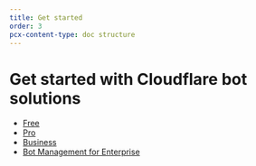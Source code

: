 ```yaml
---
title: Get started
order: 3
pcx-content-type: doc structure
---
```


# Get started with Cloudflare bot solutions

- [Free](/get-started/free)
- [Pro](/get-started/pro)
- [Business](/get-started/biz-and-ent)
- [Bot Management for Enterprise](/get-started/bm-subscription)